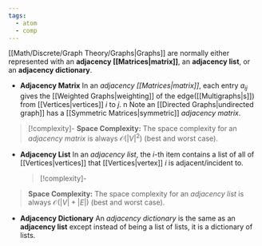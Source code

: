 ```yaml
---
tags:
  - atom
  - comp
---
```

[[Math/Discrete/Graph Theory/Graphs|Graphs]] are normally either represented with an **adjacency [[Matrices|matrix]]**, an **adjacency list**, or an **adjacency dictionary**.
- **Adjacency Matrix**
  In an *adjacency [[Matrices|matrix]]*, each entry $a_{ij}$ gives the [[Weighted Graphs|weighting]] of the edge([[Multigraphs|s]]) from [[Vertices|vertices]] $i$ to $j$. n Note an [[Directed Graphs|undirected graph]] has a [[Symmetric Matrices|symmetric]] *adjacency matrix*.
> [!complexity]-
> **Space Complexity:** The space complexity for an *adjacency matrix* is always $\mathcal{O}(\left| V \right|^2)$ (best and worst case).
- **Adjacency List**
  In an *adjacency list*, the $i$-th item contains a list of all of [[Vertices|vertices]] that [[Vertices|vertex]] $i$ is adjacent/incident to.
  > [!complexity]-
> **Space Complexity:** The space complexity for an *adjacency list* is always $\mathcal{O}(\left| V \right| + \left| E \right|)$ (best and worst case).
- **Adjacency Dictionary**
  An *adjacency dictionary* is the same as an **adjacency list** except instead of being a list of lists, it is a dictionary of lists.